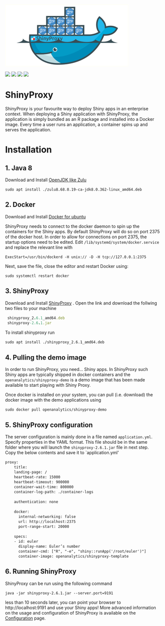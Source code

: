 ![](shinyproxy.png)

![](https://img.shields.io/badge/Platform-linux--64%20-blue.svg)
![](https://img.shields.io/badge/ShinyProxy-2.6.1%20-blue.svg)
![](https://img.shields.io/badge/Docker-20.10.22%20-blue.svg)
![](https://img.shields.io/badge/OpenJDK_Zulu-8%20-blue.svg)


# ShinyProxy
ShinyProxy is your favourite way to deploy Shiny apps in an enterprise context.
When deploying a Shiny application with ShinyProxy, the application is simply bundled 
as an R package and installed into a Docker image. Every time a user runs an application, 
a container spins up and serves the application.


# Installation

## 1. Java 8

Download and Install [OpenJDK like Zulu](https://www.azul.com/downloads/?package=jdk)
    
    sudo apt install ./zulu8.68.0.19-ca-jdk8.0.362-linux_amd64.deb

## 2. Docker

Download and Install [Docker for ubuntu](https://docs.docker.com/engine/install/ubuntu/)

ShinyProxy needs to connect to the docker daemon to spin up the containers for the Shiny apps. 
By default ShinyProxy will do so on port 2375 of the docker host. In order to allow for connections on port 2375, 
the startup options need to be edited. Edit `/lib/systemd/system/docker.service` and replace the relevant line with
```
ExecStart=/usr/bin/dockerd -H unix:// -D -H tcp://127.0.0.1:2375
```
Next, save the file, close the editor and restart Docker using:
```
sudo systemctl restart docker
```

## 3. ShinyProxy
Download and Install [ShinyProxy](https://www.shinyproxy.io/downloads/)
. Open the link and download the follwing two files to your machine
```ruby
 shinyproxy_2.6.1_amd64.deb
 shinyproxy-2.6.1.jar
 ```
 To install shinyproxy run
 ```
 sudo apt install ./shinyproxy_2.6.1_amd64.deb
 ```
## 4. Pulling the demo image 
In order to run ShinyProxy, you need… Shiny apps. In ShinyProxy such Shiny apps are typically shipped in docker containers and the `openanalytics/shinyproxy-demo` is a demo image that has been made available to start playing with Shiny Proxy.

Once docker is installed on your system, you can pull (i.e. download) the docker image with the demo applications using
```
sudo docker pull openanalytics/shinyproxy-demo
```
## 5. ShinyProxy configuration
The server configuration is mainly done in a file named `application.yml`. Specify properties in the YAML format.
This file should be in the same folder where you will launch the `shinyproxy-2.6.1.jar` file in next step.
Copy the below contents and save it to `application.yml'
```
proxy:
    title:
    landing-page: /
    heartbeat-rate: 15000
    heartbeat-timeout: 900000
    container-wait-time: 800000
    container-log-path: ./container-logs
  
    authentication: none

    docker:
      internal-networking: false
      url: http://localhost:2375
      port-range-start: 20000

    specs:
    - id: euler
      display-name: Euler’s number
      container-cmd: ["R", "-e", "shiny::runApp('/root/euler')"]
      container-image: openanalytics/shinyproxy-template
 ```
 ## 6. Running ShinyProxy 
ShinyProxy can be run using the following command
```
java -jar shinyproxy-2.6.1.jar --server.port=9191
```
less than 10 seconds later, you can point your browser to http://localhost:9191 and use your Shiny apps!
More advanced information on the usage and configuration of ShinyProxy is available on the [Configuration](https://www.shinyproxy.io/documentation/configuration/) page.

